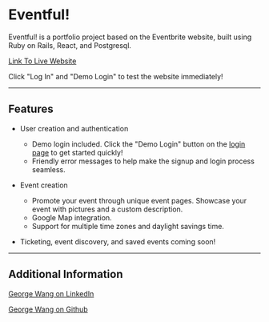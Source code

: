 # Eventful!

Eventful! is a portfolio project based on the Eventbrite website, built using Ruby on Rails, React, and Postgresql. 

[Link To Live Website](https://eventfullapp.herokuapp.com)

Click "Log In" and "Demo Login" to test the website immediately!

---
## Features

* User creation and authentication
  * Demo login included. Click the "Demo Login" button on the [login page](https://eventfullapp.herokuapp.com/#/login) to get started quickly!
  * Friendly error messages to help make the signup and login process seamless.

* Event creation
  * Promote your event through unique event pages. Showcase your event with pictures and a custom description.
  * Google Map integration.
  * Support for multiple time zones and daylight savings time. 

* Ticketing, event discovery, and saved events coming soon!

---
## Additional Information

[George Wang on LinkedIn](https://www.linkedin.com/in/guanw88)

[George Wang on Github](https://github.com/guanw88)
